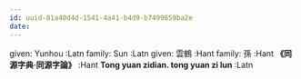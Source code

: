 ```yaml
---
id: uuid-81a40d4d-1541-4a41-b4d9-b7499859ba2e
date: 
---
```


given: Yunhou :Latn
family: Sun :Latn
given: 雲鶴 :Hant
family: 孫 :Hant
**《同源字典·同源字論》** :Hant
**Tong yuan zidian. tong yuan zi lun** :Latn